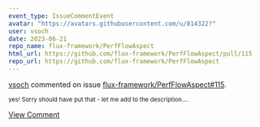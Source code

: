 ```yaml
---
event_type: IssueCommentEvent
avatar: "https://avatars.githubusercontent.com/u/814322?"
user: vsoch
date: 2023-06-21
repo_name: flux-framework/PerfFlowAspect
html_url: https://github.com/flux-framework/PerfFlowAspect/pull/115
repo_url: https://github.com/flux-framework/PerfFlowAspect
---
```


<a href='https://github.com/vsoch' target='_blank'>vsoch</a> commented on issue <a href='https://github.com/flux-framework/PerfFlowAspect/pull/115' target='_blank'>flux-framework/PerfFlowAspect#115</a>.

<small>yes! Sorry should have put that - let me add to the description....</small>

<a href='https://github.com/flux-framework/PerfFlowAspect/pull/115' target='_blank'>View Comment</a>